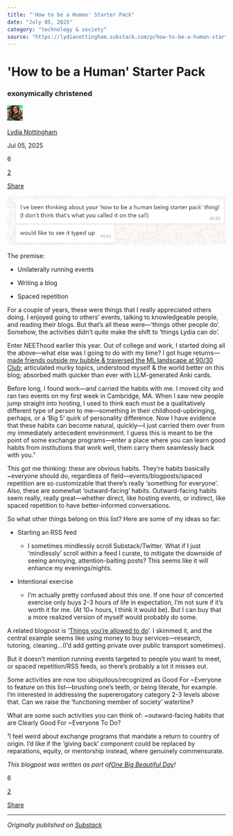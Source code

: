 ```yaml
---
title: "'How to be a Human' Starter Pack"
date: "July 05, 2025"
category: "technology & society"
source: "https://lydianottingham.substack.com/p/how-to-be-a-human-starter-pack"
---
```


# 'How to be a Human' Starter Pack

### exonymically christened

[![Lydia Nottingham's avatar](images/how-to-be-a-human-starter-pack_img_01.jpeg)](https://substack.com/@lydianottingham)

[Lydia Nottingham](https://substack.com/@lydianottingham)

Jul 05, 2025

6

[2](https://lydianottingham.substack.com/p/how-to-be-a-human-starter-pack/comments)

[Share](javascript:void\(0\))

[![Image](images/how-to-be-a-human-starter-pack_img_02.png)](https://substackcdn.com/image/fetch/$s_!IwS8!,f_auto,q_auto:good,fl_progressive:steep/https%3A%2F%2Fsubstack-post-media.s3.amazonaws.com%2Fpublic%2Fimages%2F29c0ae02-4cdb-4052-a67d-72f6896f8ac6_818x184.png)

The premise:

  * Unilaterally running events

  * Writing a blog

  * Spaced repetition 

For a couple of years, these were things that I really appreciated others doing. I enjoyed going to others’ events, talking to knowledgeable people, and reading their blogs. But that’s all these were—‘things other people do’. Somehow, the activities didn’t quite make the shift to ‘things Lydia can do’.

Enter NEEThood earlier this year. Out of college and work, I started doing all the above—what else was I going to do with my time? I got huge returns—[made friends outside my bubble & traversed the ML landscape at 90/30 Club](https://lydianottingham.substack.com/p/9030-ml-reading-group-retrospective); articulated murky topics, understood myself & the world better on this blog; absorbed math quicker than ever with LLM-generated Anki cards.

Before long, I found work—and carried the habits with me. I moved city and ran two events on my first week in Cambridge, MA. When I saw new people jump straight into hosting, I used to think each must be a qualitatively different type of person to me—something in their childhood-upbringing, perhaps, or a ‘Big 5’ quirk of personality difference. Now I have evidence that these habits can become natural, quickly—I just carried them over from my immediately antecedent environment. I guess this is meant to be the point of some exchange programs—enter a place where you can learn good habits from institutions that work well, them carry them seamlessly back with you.¹

This got me thinking: these are obvious habits. They’re habits basically ~everyone should do, regardless of field—events/blogposts/spaced repetition are so customizable that there’s really ‘something for everyone’. Also, these are somewhat ‘outward-facing’ habits. Outward-facing habits seem really, really great—whether direct, like hosting events, or indirect, like spaced repetition to have better-informed conversations.

So what other things belong on this list? Here are some of my ideas so far:

  * Starting an RSS feed

    * I sometimes mindlessly scroll Substack/Twitter. What if I just ‘mindlessly’ scroll within a feed I curate, to mitigate the downside of seeing annoying, attention-baiting posts? This seems like it will enhance my evenings/nights.

  * Intentional exercise

    * I’m actually pretty confused about this one. If one hour of concerted exercise only buys 2-3 hours of life in expectation, I’m not sure if it’s worth it for me. (At 10+ hours, I think it would be). But I can buy that a more realized version of myself would probably do some.

A related blogpost is ‘[Things you’re allowed to do](https://milan.cvitkovic.net/writing/things_youre_allowed_to_do/)’. I skimmed it, and the central example seems like using money to buy services—research, tutoring, cleaning…(I’d add getting private over public transport sometimes).

But it doesn’t mention running events targeted to people you want to meet, or spaced repetition/RSS feeds, so there’s probably a lot it misses out.

Some activities are now too ubiquitous/recognized as Good For ~Everyone to feature on this list—brushing one’s teeth, or being literate, for example. I’m interested in addressing the supererogatory category 2-3 levels above that. Can we raise the ‘functioning member of society’ waterline?

What are some such activities you can think of: ~outward-facing habits that are Clearly Good For ~Everyone To Do?

¹I feel weird about exchange programs that mandate a return to country of origin. I’d like if the ‘giving back’ component could be replaced by reparations, equity, or mentorship instead, where genuinely commensurate.

_This blogpost was written as part of[One Big Beautiful Day](https://bigbeautiful.day)!_

6

[2](https://lydianottingham.substack.com/p/how-to-be-a-human-starter-pack/comments)

[Share](javascript:void\(0\))

---

*Originally published on [Substack](https://lydianottingham.substack.com/p/how-to-be-a-human-starter-pack)*